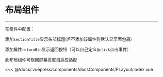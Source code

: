 # 布局组件

---

<common-code-format>
  <docsComponents-PLayout-index slot="source"></docsComponents-PLayout-index>
  在组件中配置：
  
  添加`sectionTitle`显示头部标题(若不添加该属性则默认显示面包屑)
  
  添加属性`returnBtn`显示返回按钮（可以自己定义`@click`点击事件）
  
  此布局组件可根据屏幕高度自适应适配

<<< @/docs/.vuepress/components/docsComponents/PLayout/index.vue
</common-code-format>
